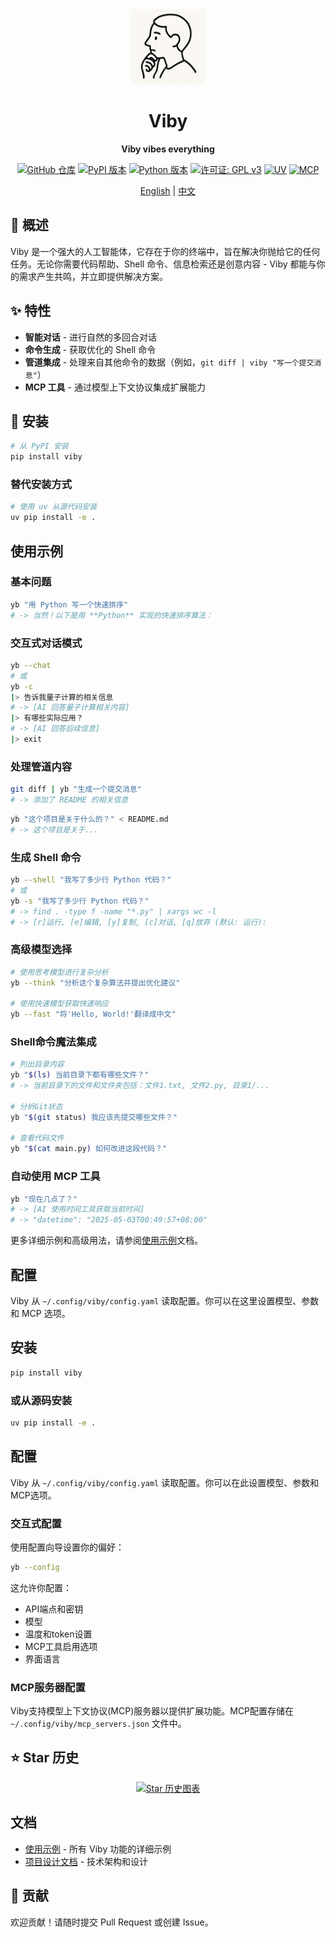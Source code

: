 <div align="center">
  <img src="https://raw.githubusercontent.com/JohanLi233/viby/main/assets/viby-icon.png" alt="Viby 图标" width="120" height="120">
  <h1>Viby</h1>
  <p><strong>Viby vibes everything</strong></p>
</div>

<p align="center">
  <a href="https://github.com/JohanLi233/viby"><img src="https://img.shields.io/badge/GitHub-viby-181717?logo=github" alt="GitHub 仓库"></a>
  <a href="https://pypi.org/project/viby/"><img src="https://img.shields.io/pypi/v/viby?color=brightgreen" alt="PyPI 版本"></a>
  <a href="https://www.python.org/downloads/release/python-3100/"><img src="https://img.shields.io/badge/python-3.10%2B-blue" alt="Python 版本"></a>
  <a href="https://www.gnu.org/licenses/gpl-3.0"><img src="https://img.shields.io/badge/License-GPLv3-blue.svg" alt="许可证: GPL v3"></a>
  <a href="https://github.com/astral-sh/uv"><img src="https://img.shields.io/badge/UV-Package%20Manager-blueviolet" alt="UV"></a>
  <a href="https://github.com/estitesc/mission-control-link"><img src="https://img.shields.io/badge/MCP-Compatible-brightgreen" alt="MCP"></a>
</p>

<p align="center">
  <a href="https://github.com/JohanLi233/viby/blob/main/README.md">English</a> | 
  <a href="https://github.com/JohanLi233/viby/blob/main/README.zh-CN.md">中文</a>
</p>

## 🚀 概述

Viby 是一个强大的人工智能体，它存在于你的终端中，旨在解决你抛给它的任何任务。无论你需要代码帮助、Shell 命令、信息检索还是创意内容 - Viby 都能与你的需求产生共鸣，并立即提供解决方案。

## ✨ 特性

- **智能对话** - 进行自然的多回合对话
- **命令生成** - 获取优化的 Shell 命令
- **管道集成** - 处理来自其他命令的数据（例如，`git diff | viby "写一个提交消息"`）
- **MCP 工具** - 通过模型上下文协议集成扩展能力

## 🔧 安装

```sh
# 从 PyPI 安装
pip install viby
```

### 替代安装方式

```sh
# 使用 uv 从源代码安装
uv pip install -e .
```

## 使用示例

### 基本问题

```sh
yb "用 Python 写一个快速排序"
# -> 当然！以下是用 **Python** 实现的快速排序算法：
```

### 交互式对话模式

```sh
yb --chat
# 或
yb -c
|> 告诉我量子计算的相关信息
# -> [AI 回答量子计算相关内容]
|> 有哪些实际应用？
# -> [AI 回答后续信息]
|> exit
```

### 处理管道内容

```sh
git diff | yb "生成一个提交消息"
# -> 添加了 README 的相关信息
```

```sh
yb "这个项目是关于什么的？" < README.md
# -> 这个项目是关于...
```

### 生成 Shell 命令

```sh
yb --shell "我写了多少行 Python 代码？"
# 或
yb -s "我写了多少行 Python 代码？"
# -> find . -type f -name "*.py" | xargs wc -l
# -> [r]运行, [e]编辑, [y]复制, [c]对话, [q]放弃 (默认: 运行): 
```

### 高级模型选择

```sh
# 使用思考模型进行复杂分析
yb --think "分析这个复杂算法并提出优化建议"

# 使用快速模型获取快速响应
yb --fast "将'Hello, World!'翻译成中文"
```

### Shell命令魔法集成

```sh
# 列出目录内容
yb "$(ls) 当前目录下都有哪些文件？"
# -> 当前目录下的文件和文件夹包括：文件1.txt, 文件2.py, 目录1/...

# 分析Git状态
yb "$(git status) 我应该先提交哪些文件？"

# 查看代码文件
yb "$(cat main.py) 如何改进这段代码？"
```

### 自动使用 MCP 工具

```sh
yb "现在几点了？"
# -> [AI 使用时间工具获取当前时间]
# -> "datetime": "2025-05-03T00:49:57+08:00"
```

更多详细示例和高级用法，请参阅[使用示例](./docs/viby_使用示例.md)文档。

## 配置

Viby 从 `~/.config/viby/config.yaml` 读取配置。你可以在这里设置模型、参数和 MCP 选项。

## 安装

```sh
pip install viby
```
### 或从源码安装
```sh
uv pip install -e .
```

## 配置

Viby 从 `~/.config/viby/config.yaml` 读取配置。你可以在此设置模型、参数和MCP选项。

### 交互式配置

使用配置向导设置你的偏好：

```sh
yb --config
```

这允许你配置：
- API端点和密钥
- 模型
- 温度和token设置
- MCP工具启用选项
- 界面语言

### MCP服务器配置

Viby支持模型上下文协议(MCP)服务器以提供扩展功能。MCP配置存储在 `~/.config/viby/mcp_servers.json` 文件中。

## ⭐ Star 历史

<div align="center">
  <a href="https://star-history.com/#JohanLi233/viby&Date">
    <img src="https://api.star-history.com/svg?repos=JohanLi233/viby&type=Date" alt="Star 历史图表" style="max-width:100%;">
  </a>
</div>

## 文档

- [使用示例](./docs/viby_使用示例.md) - 所有 Viby 功能的详细示例
- [项目设计文档](./docs/viby_项目设计文档.md) - 技术架构和设计


## 🤝 贡献

欢迎贡献！请随时提交 Pull Request 或创建 Issue。
